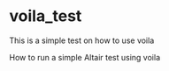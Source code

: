 # voila_test
This is a simple test on how to use voila

How to run a simple Altair test using voila
